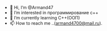 - 👋 Hi, I’m @Armand47
- 👀 I’m interested in  программирование с++
- 🌱 I’m currently learning  С++(ООП)
- 📫 How to reach me ..(armand4700@mail.ru).

<!---
Armand47/Armand47 is a ✨ special ✨ repository because its `README.md` (this file) appears on your GitHub profile.
You can click the Preview link to take a look at your changes.
--->
